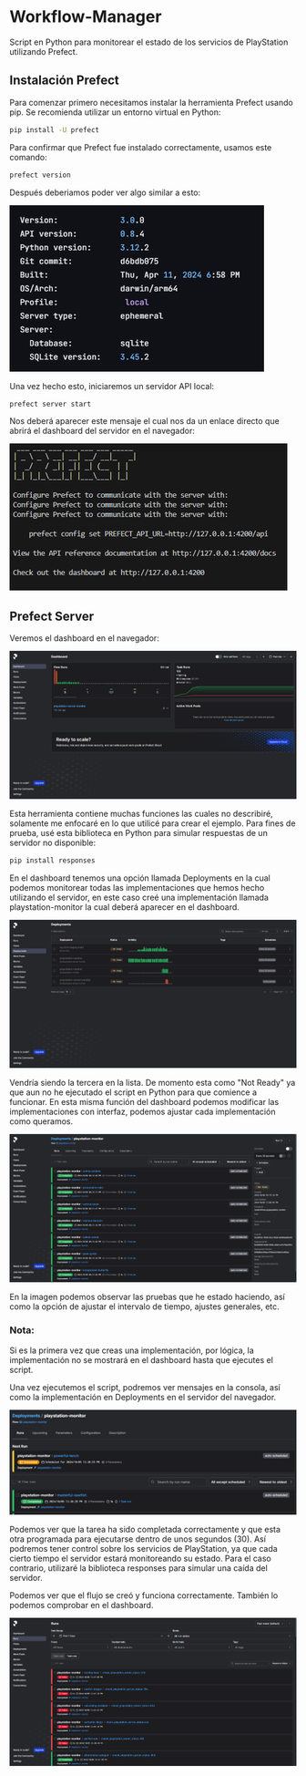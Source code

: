 # Workflow-Manager
 Script en Python para monitorear el estado de los servicios de PlayStation utilizando Prefect.

## Instalación Prefect
Para comenzar primero necesitamos instalar la herramienta Prefect usando pip. Se
recomienda utilizar un entorno virtual en Python:
```bash
pip install -U prefect
```
Para confirmar que Prefect fue instalado correctamente, usamos este comando:
```bash
prefect version
```
Después deberiamos poder ver algo similar a esto:

![Tutorial](images/3.png)

Una vez hecho esto, iniciaremos un servidor API local:
```bash
prefect server start
```
Nos deberá aparecer este mensaje el cual nos da un enlace directo que abrirá el dashboard del servidor en el navegador:

![Tutorial1](images/5.png)

## Prefect Server
Veremos el dashboard en el navegador:

![Tutorial2](images/6.png)

Esta herramienta contiene muchas funciones las cuales no describiré, solamente me enfocaré en lo que utilicé para crear el ejemplo.
Para fines de prueba, usé esta biblioteca en Python para simular respuestas de un servidor no disponible:
```bash
pip install responses
```
En el dashboard tenemos una opción llamada Deployments en la cual podemos monitorear todas las implementaciones que hemos hecho utilizando el servidor, en este caso creé una implementación llamada playstation-monitor la cual deberá aparecer en el dashboard.

![Tutorial3](images/8.png)

Vendría siendo la tercera en la lista.
De momento esta como "Not Ready" ya que aun no he ejecutado el script en Python para que comience a funcionar.
En esta misma función del dashboard podemos modificar las implementaciones con interfaz, podemos ajustar cada implementación como queramos.

![Tutorial4](images/9.png)

En la imagen podemos observar las pruebas que he estado haciendo, así como la opción de ajustar el intervalo de tiempo, ajustes generales, etc.

### Nota:
Si es la primera vez que creas una implementación, por lógica, la implementación no se mostrará en el dashboard hasta que ejecutes el script.

Una vez ejecutemos el script, podremos ver mensajes en la consola, así como la implementación en Deployments en el servidor del navegador.

![Tutorial5](images/13.png)

Podemos ver que la tarea ha sido completada correctamente y que esta otra programada para ejecutarse dentro de unos segundos (30).
Así podremos tener control sobre los servicios de PlayStation, ya que cada cierto tiempo el servidor estará monitoreando su estado. 
Para el caso contrario, utilizaré la biblioteca responses para simular una caída del servidor.


Podemos ver que el flujo se creó y funciona correctamente.
También lo podemos comprobar en el dashboard.

![Tutorial5](images/10.png)
